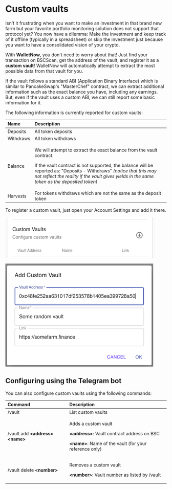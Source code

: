 # Custom vaults

Isn't it frustrating when you want to make an investment in that brand new farm but your favorite portfolio monitoring solution does not support that protocol yet? You now have a dilemma: Make the investment and keep track of it offline \(typically in a spreadsheet\) or skip the investment just because you want to have a consolidated vision of your crypto.

With **WalletNow**, you don't need to worry about that! Just find your transaction on BSCScan, get the address of the vault, and register it as a **custom vault**! WalletNow will automatically attempt to extract the most possible data from that vault for you.

If the vault follows a standard ABI \(Application Binary Interface\) which is similar to PancakeSwap's "MasterChef" contract, we can extract additional information such as the exact balance you have, including any earnings. But, even if the vault uses a custom ABI, we can still report some basic information for it.

The following information is currently reported for custom vaults:

<table>
  <thead>
    <tr>
      <th style="text-align:left">Name</th>
      <th style="text-align:left">Description</th>
    </tr>
  </thead>
  <tbody>
    <tr>
      <td style="text-align:left">Deposits</td>
      <td style="text-align:left">All token deposits</td>
    </tr>
    <tr>
      <td style="text-align:left">Withdraws</td>
      <td style="text-align:left">All token withdraws</td>
    </tr>
    <tr>
      <td style="text-align:left">Balance</td>
      <td style="text-align:left">
        <p>We will attempt to extract the exact balance from the vault contract.</p>
        <p>If the vault contract is not supported, the balance will be reported as:
          &quot;Deposits - Withdraws&quot; <em>(notice that this may not reflect the reality if the vault gives yields in the same token as the deposited token)</em>
        </p>
      </td>
    </tr>
    <tr>
      <td style="text-align:left">Harvests</td>
      <td style="text-align:left">For tokens withdraws which are not the same as the deposit token</td>
    </tr>
  </tbody>
</table>

To register a custom vault, just open your Account Settings and add it there.

![Custom vaults](../.gitbook/assets/image%20%2815%29.png)

![Adding a new custom vault](../.gitbook/assets/image%20%2816%29.png)

## Configuring using the Telegram bot

You can also configure custom vaults using the following commands:

<table>
  <thead>
    <tr>
      <th style="text-align:left">Command</th>
      <th style="text-align:left">Description</th>
    </tr>
  </thead>
  <tbody>
    <tr>
      <td style="text-align:left">/vault</td>
      <td style="text-align:left">List custom vaults</td>
    </tr>
    <tr>
      <td style="text-align:left">/vault add <b>&lt;address&gt; &lt;name&gt;</b>
      </td>
      <td style="text-align:left">
        <p>Adds a custom vault</p>
        <p><b>&lt;address&gt;</b>: Vault contract address on BSC</p>
        <p><b>&lt;name&gt;</b>: Name of the vault (for your reference only)</p>
      </td>
    </tr>
    <tr>
      <td style="text-align:left">/vault delete <b>&lt;number&gt;</b>
      </td>
      <td style="text-align:left">
        <p>Removes a custom vault</p>
        <p><b>&lt;number&gt;</b>: Vault number as listed by /vault</p>
      </td>
    </tr>
  </tbody>
</table>



